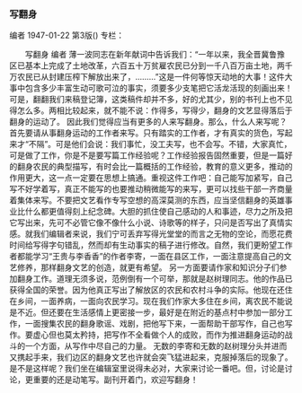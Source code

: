 ### 写翻身
编者
1947-01-22
第3版()
专栏：

　　写翻身
    编者
    薄一波同志在新年献词中告诉我们：“一年以来，我全晋冀鲁豫区已基本上完成了土地改革，六百五十万贫雇农民已分到一千八百万亩土地，两千万农民已从封建压榨下解放出来了，………”这是一件何等惊天动地的大事！这件大事中包含多少丰富生动可歌可泣的事实，须要多少支笔把它活龙活现的刻画出来！可是，翻翻我们来稿登记簿，这类稿件却并不多，好的尤其少，别的书刊上也不见得怎么多。两相比较起来，就不能不说：作得多，写得少，翻身的文艺显得落后于翻身的运动了。
    因此我们觉得应当有更多的人来写翻身。那么，什么人来写呢？
    首先要请从事翻身运动的工作者来写。只有踏实的工作者，才有真实的货色，写起来才“不隔”。可是他们会说：我们事忙，没工夫写，也不会写。不错，大家真忙，可是做了工作，你是不是要写篇工作经验呢？工作经验报告固然重要，但是一篇好的翻身农民的典型描写，有时会比一篇概括的工作经验，教育的意义更多，推动的作用更大，这一点一定要在思想上搞通。重视这件工作吧：自己能写加紧写，自己写不好学着写，真正不能写的也要推动稍微能写的来写，更可以找些干部一齐商量着集体来写。不要把文艺看作专写空想的高深莫测的东西，应当坚信翻身的英雄事业比什么都更值得刻上纪念碑。大胆的抓住使自己感动的人和事迹，尽力之所及把它写出来，先可不必管它像不像什么小说、诗歌等的样子，只问是否写出了真情实感。就我们编辑者来说，我们宁可丢弃写得光堂堂的而言之无物的空论，而愿花费时间给写得字句错乱，然而却有生动事实的稿子进行修改。自然，我们更盼望工作者都能学习“王贵与李香香”的作者李寄，一面在县区工作，一面注意提高自己的文艺修养，那样翻身文艺的创造，就更有希望。
    另一方面要请作家和知识分子们参加翻身工作。道理无须多说，范例倒有一个可举，那就是赵树理同志。他的作品已获得全国的荣誉。因为他真正写出了解放区的农民和农村斗争的实际。他现在还住在乡间，一面养病，一面向农民学习。现在我们作家大多住在乡间，离农民不能说是不近。但还要在生活感情上更密接一步，最好是在附近的基点村中参加一部分工作，一面搜集农民的翻身歌谣、戏剧，把他写下来，一面帮助干部写作，自己也写作。要虚心但也莫太矜持，把写作不全看做个人的成败，而作为推进翻身运动的战斗的一个方面，从写作中尽自己的力量。
    无数的李寄和无数的赵树理分头并进而又携起手来，我们边区的翻身文艺也许就会突飞猛进起来，克服掉落后的现象了。是不是这样呢？我们坐在编辑室里说得未必对，大家来讨论一番吧。但，讨论是讨论，更重要的还是动笔写。副刊开着门，欢迎写翻身！

